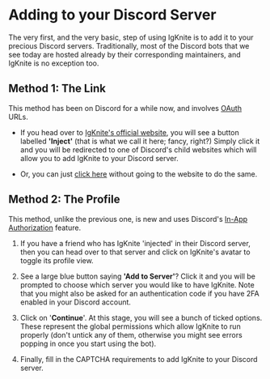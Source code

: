 # Adding to your Discord Server

The very first, and the very basic, step of using IgKnite is to add it to your precious Discord servers. Traditionally, most of the Discord bots that we see today are hosted already by their corresponding maintainers, and IgKnite is no exception too. <br>

## Method 1: The Link

This method has been on Discord for a while now, and involves [OAuth](https://en.wikipedia.org/wiki/OAuth) URLs.

- If you head over to [IgKnite's official website](https://igknitedev.github.io/), you will see a button labelled **'Inject'** (that is what we call it here; fancy, right?) Simply click it and you will be redirected to one of Discord's child websites which will allow you to add IgKnite to your Discord server. 

- Or, you can just [click here](https://discord.com/api/oauth2/authorize?client_id=1016637486702792735&permissions=1505385246135&scope=bot%20applications.commands) without going to the website to do the same. <br>

## Method 2: The Profile

This method, unlike the previous one, is new and uses Discord's [In-App Authorization]() feature. 

1. If you have a friend who has IgKnite 'injected' in their Discord server, then you can head over to that server and click on IgKnite's avatar to toggle its profile view.

2. See a large blue button saying **'Add to Server'**? Click it and you will be prompted to choose which server you would like to have IgKnite. Note that you might also be asked for an authentication code if you have 2FA enabled in your Discord account.

3. Click on '**Continue**'. At this stage, you will see a bunch of ticked options. These represent the global permissions which allow IgKnite to run properly (don't untick any of them, otherwise you might see errors popping in once you start using the bot).

4. Finally, fill in the CAPTCHA requirements to add IgKnite to your Discord server.